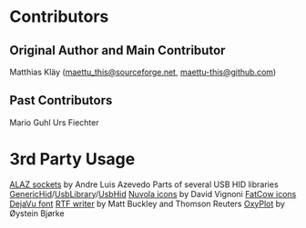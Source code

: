 ﻿
# Contributors

## Original Author and Main Contributor

Matthias Kläy (maettu_this@sourceforge.net, maettu-this@github.com)

## Past Contributors

Mario Guhl
Urs Fiechter

# 3rd Party Usage

[ALAZ sockets](https://www.codeproject.com/Articles/14155/An-Asynchronous-Socket-Server-and-Client) by Andre Luis Azevedo
Parts of several USB HID libraries [GenericHid](http://janaxelson.com/hidpage.htm)/[UsbLibrary](https://www.codeproject.com/Articles/18099/A-USB-HID-Component-for-C)/[UsbHid](http://www.florian-leitner.de/index.php/category/usb-hid-library/)
[Nuvola icons](https://web.archive.org/web/20170102220803/http://www.icon-king.com/projects/nuvola/) by David Vignoni
[FatCow icons](https://www.fatcow.com/fatcow-icons/)
[DejaVu font](https://dejavu-fonts.github.io/)
[RTF writer](https://sourceforge.net/projects/netrtfwriter/) by Matt Buckley and Thomson Reuters
[OxyPlot](https://oxyplot.github.io/) by Øystein Bjørke
